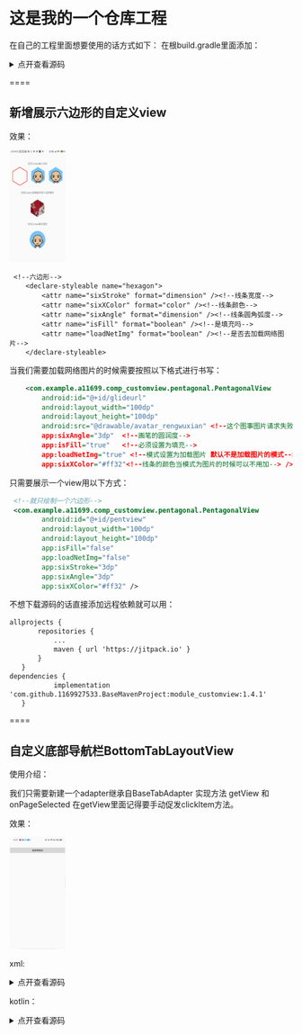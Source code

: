 # 这是我的一个仓库工程
在自己的工程里面想要使用的话方式如下：
在根build.gradle里面添加：
<details>
<summary>点开查看源码</summary>
<pre><code>
// Top-level build file where you can add configuration options common to all sub-projects/modules.
buildscript {
    ext.kotlin_version = "1.4.10"
    repositories {
        google()
        jcenter()
        //这是要添加的内容
        maven { url "https://jitpack.io" }
        maven{
            url 'https://raw.githubusercontent.com/1169927533/BaseMavenProject/master'
        }
        //----------------

    }
    dependencies {
        classpath "com.android.tools.build:gradle:4.2.0-alpha13"
        classpath "org.jetbrains.kotlin:kotlin-gradle-plugin:$kotlin_version"
        
        classpath 'com.github.dcendents:android-maven-gradle-plugin:2.1'
         //这是要添加的内容
        classpath 'com.pince.gradle_plugin:versionplugin:1.0.0'
        //----
    }
}

allprojects {
    apply plugin:'com.pince.gradle_plugin'
    repositories {
        google()
        jcenter()
        //这是要添加的内容
        maven { url "https://jitpack.io" }
        maven{
            url 'https://raw.githubusercontent.com/1169927533/BaseMavenProject/master'
        }
         //----

    }
}
</code></pre>
</details>

====

## 新增展示六边形的自定义view

效果：

<img src="picture/m.jpg" width = "200" height = "400" alt="g1" style="zoom: 50%;" />

```
 <!--六边形-->
    <declare-styleable name="hexagon">
        <attr name="sixStroke" format="dimension" /><!--线条宽度-->
        <attr name="sixXColor" format="color" /><!--线条颜色-->
        <attr name="sixAngle" format="dimension" /><!--线条圆角弧度-->
        <attr name="isFill" format="boolean" /><!--是填充吗-->
        <attr name="loadNetImg" format="boolean" /><!--是否去加载网络图片-->
    </declare-styleable>
```
当我们需要加载网络图片的时候需要按照以下格式进行书写：
```xml
    <com.example.a11699.comp_customview.pentagonal.PentagonalView
        android:id="@+id/glideurl"
        android:layout_width="100dp"
        android:layout_height="100dp"
        android:src="@drawable/avatar_rengwuxian" <!--这个图事图片请求失败的时候进行展示的图片-->
        app:sixAngle="3dp"  <!--画笔的圆润度-->
        app:isFill="true"   <!--必须设置为填充-->
        app:loadNetImg="true" <!--模式设置为加载图片 默认不是加载图片的模式-->
        app:sixXColor="#ff32"<!--线条的颜色当模式为图片的时候可以不用加--> />
```

只需要展示一个view用以下方式：

```xml
 <!--就只绘制一个六边形-->
 <com.example.a11699.comp_customview.pentagonal.PentagonalView
        android:id="@+id/pentview"
        android:layout_width="100dp"
        android:layout_height="100dp"
        app:isFill="false"
        app:loadNetImg="false"
        app:sixStroke="3dp"
        app:sixAngle="3dp"
        app:sixXColor="#ff32" />
```
不想下载源码的话直接添加远程依赖就可以用：
 ```
 allprojects {
        repositories {
            ...
            maven { url 'https://jitpack.io' }
        }
    }
dependencies {
            implementation 'com.github.1169927533.BaseMavenProject:module_customview:1.4.1'
    }
 ```
 
 
 
 ====
 

## 自定义底部导航栏BottomTabLayoutView

使用介绍：

我们只需要新建一个adapter继承自BaseTabAdapter 实现方法 getView 和 onPageSelected
在getView里面记得要手动促发clickItem方法。

效果：

<img src="picture/m2.gif" width = "200" height = "400" alt="g1" style="zoom: 50%;" />

xml:
<details>
<summary>点开查看源码</summary>
<pre><code>
      <com.uppack.lksmall.baseyu.weight.customtab.BottomTabLayoutView
        android:id="@+id/bottomTab"
        android:layout_width="match_parent"
        android:layout_height="50dp"
        app:layout_constraintBottom_toBottomOf="parent" />
</code></pre>
</details>

kotlin：

<details>
<summary>点开查看源码</summary>
<pre><code>
   var tab = TabAdapter(items, imgList, viewpager)
   bottomTab.initBottomTabData(tab, viewpager, 0)
   
   class TabAdapter(
    var listTitles: List<String>,
    var listImage: List<Int>,
    viewPager: ViewPager
) :
    BaseTabAdapter(listTitles, viewPager) {

    override fun getView(context: Context, position: Int): View {
        var view = LayoutInflater.from(context).inflate(R.layout.item_tabview, null, false)
        var imageView = view.findViewById<ImageView>(R.id.item_img)
        imageView.setImageResource(listImage[position])
        var textView = view.findViewById<TextView>(R.id.item_tv)
        textView.text = listTitles[position]

        view.setOnClickListener {
            clickItem(position)
        }
        return view
    }

    override fun onPageSelected(position: Int) {
        for ((index, value) in targetListView.withIndex()) {
            var imageView = value.findViewById<ImageView>(R.id.item_img)
            var textView = value.findViewById<TextView>(R.id.item_tv)

            if (index == position) {
                imageView.isSelected = true
                textView.setTextColor(Color.BLACK)
                textView.typeface = Typeface.defaultFromStyle(Typeface.BOLD)
            } else {
                imageView.isSelected = false
                textView.typeface = Typeface.defaultFromStyle(Typeface.NORMAL)
                textView.setTextColor(Color.RED)
            }
        }

    }

    override fun clickItem(position: Int) {
        super.clickItem(position)
        showTabSelectAnima(targetListView[position])
    }
    //给item添加动画
    private fun showTabSelectAnima(view: View) {
        var scaleY = ObjectAnimator.ofFloat(view, "scaleY", 0.8f, 1f)
        var scaleX = ObjectAnimator.ofFloat(view, "scaleX", 0.8f, 1f)
        var setAnima = AnimatorSet()
        setAnima.play(scaleX).with(scaleY)
        setAnima.duration = 500
        setAnima.start()
    }
}
   
</code></pre>
</details>







 
